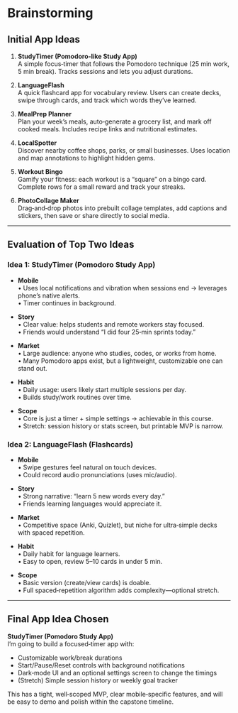 # Brainstorming

## Initial App Ideas

1. **StudyTimer (Pomodoro-like Study App)**  
   A simple focus‑timer that follows the Pomodoro technique (25 min work, 5 min break). Tracks sessions and lets you adjust durations.

2. **LanguageFlash**  
   A quick flashcard app for vocabulary review. Users can create decks, swipe through cards, and track which words they’ve learned.

3. **MealPrep Planner**  
   Plan your week’s meals, auto‑generate a grocery list, and mark off cooked meals. Includes recipe links and nutritional estimates.

4. **LocalSpotter**  
   Discover nearby coffee shops, parks, or small businesses. Uses location and map annotations to highlight hidden gems.

5. **Workout Bingo**  
   Gamify your fitness: each workout is a “square” on a bingo card. Complete rows for a small reward and track your streaks.

6. **PhotoCollage Maker**  
   Drag‑and‑drop photos into prebuilt collage templates, add captions and stickers, then save or share directly to social media.

---

## Evaluation of Top Two Ideas

### Idea 1: StudyTimer (Pomodoro Study App)

- **Mobile**  
  • Uses local notifications and vibration when sessions end → leverages phone’s native alerts.  
  • Timer continues in background.

- **Story**  
  • Clear value: helps students and remote workers stay focused.  
  • Friends would understand “I did four 25‑min sprints today.”

- **Market**  
  • Large audience: anyone who studies, codes, or works from home.  
  • Many Pomodoro apps exist, but a lightweight, customizable one can stand out.

- **Habit**  
  • Daily usage: users likely start multiple sessions per day.  
  • Builds study/work routines over time.

- **Scope**  
  • Core is just a timer + simple settings → achievable in this course.  
  • Stretch: session history or stats screen, but printable MVP is narrow.

### Idea 2: LanguageFlash (Flashcards)

- **Mobile**  
  • Swipe gestures feel natural on touch devices.  
  • Could record audio pronunciations (uses mic/audio).

- **Story**  
  • Strong narrative: “learn 5 new words every day.”  
  • Friends learning languages would appreciate it.

- **Market**  
  • Competitive space (Anki, Quizlet), but niche for ultra‑simple decks with spaced repetition.

- **Habit**  
  • Daily habit for language learners.  
  • Easy to open, review 5–10 cards in under 5 min.

- **Scope**  
  • Basic version (create/view cards) is doable.  
  • Full spaced‑repetition algorithm adds complexity—optional stretch.

---

## Final App Idea Chosen

**StudyTimer (Pomodoro Study App)**  
I’m going to build a focused‑timer app with:

- Customizable work/break durations  
- Start/Pause/Reset controls with background notifications  
- Dark‑mode UI and an optional settings screen to change the timings
- (Stretch) Simple session history or weekly goal tracker  

This has a tight, well‑scoped MVP, clear mobile‑specific features, and will be easy to demo and polish within the capstone timeline.  

